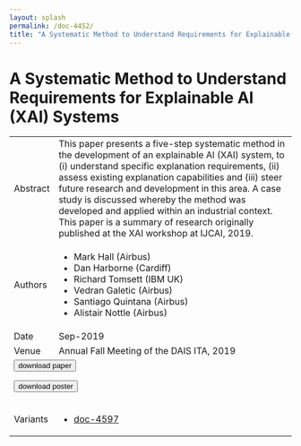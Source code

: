 ```yaml
---
layout: splash
permalink: /doc-4452/
title: "A Systematic Method to Understand Requirements for Explainable AI (XAI) Systems"
---
```


# A Systematic Method to Understand Requirements for Explainable AI (XAI) Systems

<table>
    <tbody>
    <tr>
        <td>Abstract</td>
        <td>This paper presents a five-step systematic method in the development of an explainable AI (XAI) system, to (i) understand specific explanation requirements, (ii) assess existing explanation capabilities and (iii) steer future research and development in this area. A case study is discussed whereby the method was developed and applied within an industrial context. This paper is a summary of research originally published at the XAI workshop at IJCAI, 2019.</td>
    </tr>
    <tr>
        <td>Authors</td>
        <td>
            <ul>
                <li>Mark Hall (Airbus)</li>
                <li>Dan Harborne (Cardiff)</li>
                <li>Richard Tomsett (IBM UK)</li>
                <li>Vedran Galetic (Airbus)</li>
                <li>Santiago Quintana (Airbus)</li>
                <li>Alistair Nottle (Airbus)</li>
            </ul>
        </td>
    </tr>
    <tr>
        <td>Date</td>
        <td>Sep-2019</td>
    </tr>
    <tr>
        <td>Venue</td>
        <td>Annual Fall Meeting of the DAIS ITA, 2019</td>
    </tr>
        <tr>
            <td colspan="2">
                <form method="get" action="https://ibm.box.com/v/doc-4452-paper">
                    <button type="submit">download paper</button>
                </form>
                <form method="get" action="https://ibm.box.com/v/doc-4452-poster">
                    <button type="submit">download poster</button>
                </form>
            </td>
        </tr>
        <tr>
            <td>Variants</td>
            <td>
                <ul>
                    <li><a href="\doc-4597\">doc-4597</a></li>
                </ul>
            </td>
        </tr>
    </tbody>
</table>
